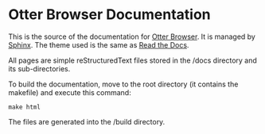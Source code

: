 # Otter Browser Documentation

This is the source of the documentation for [Otter Browser](http://otter-browser.org). It is managed by [Sphinx](http://www.sphinx-doc.org). The theme used is the same as [Read the Docs](https://readthedocs.org/).

All pages are simple reStructuredText files stored in the /docs directory and its sub-directories.

To build the documentation, move to the root directory (it contains the makefile) and execute this command:

    make html

The files are generated into the /build directory.
